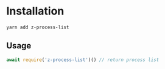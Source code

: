 

# Installation
`yarn add z-process-list`

## Usage

```javascript
await require('z-process-list')() // return process list
```